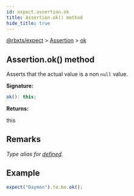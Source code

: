 ```yaml
---
id: expect.assertion.ok
title: Assertion.ok() method
hide_title: true
---
```


[@rbxts/expect](./expect.md) &gt; [Assertion](./expect.assertion.md) &gt; [ok](./expect.assertion.ok.md)

## Assertion.ok() method

Asserts that the actual value is a non `null` value.

**Signature:**

```typescript
ok(): this;
```
**Returns:**

this

## Remarks

_Type alias for [defined](./expect.assertion.defined.md)<!-- -->._

## Example


```ts
expect("Daymon").to.be.ok();
```
